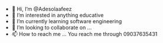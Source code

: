 - 👋 Hi, I’m @Adesolaafeez
- 👀 I’m interested in anything educative
- 🌱 I’m currently learning software engineering
- 💞️ I’m looking to collaborate on ...
- 📫 How to reach me ... You reach me through 09037635431

<!---
Adesolaafeez/Adesolaafeez is a ✨ special ✨ repository because its `README.md` (this file) appears on your GitHub profile.
You can click the Preview link to take a look at your changes.
--->
